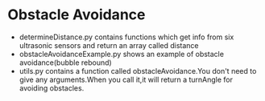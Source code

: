 # Obstacle Avoidance

* determineDistance.py contains functions which get info from six ultrasonic sensors and return an array called distance
* obstacleAvoidanceExample.py shows an example of obstacle avoidance(bubble rebound)
* utils.py contains a function called obstacleAvoidance.You don't need to give any arguments.When you call it,it will return a turnAngle for avoiding obstacles.
